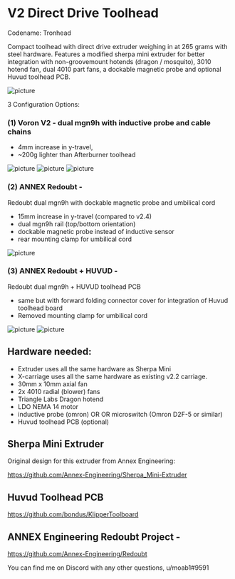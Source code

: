 # V2 Direct Drive Toolhead
Codename: Tronhead

Compact toolhead with direct drive extruder weighing in at 265 grams with steel hardware. Features a modified sherpa mini extruder for better integration with non-groovemount hotends (dragon / mosquito), 3010 hotend fan, dual 4010 part fans, a dockable magnetic probe and optional Huvud toolhead PCB. 

![picture](Images/scale_weight.PNG)

3 Configuration Options:

### (1) Voron V2 - dual mgn9h with inductive probe and cable chains
- 4mm increase in y-travel, 
- ~200g lighter than Afterburner toolhead

![picture](Images/Tronhead_Voron.PNG)
![picture](Images/Tronhead_Voron_uncovered.PNG)
![picture](Images/size_compare_afterburner.PNG)


### (2) ANNEX Redoubt - 
Redoubt dual mgn9h with dockable magnetic probe and umbilical cord
- 15mm increase in y-travel (compared to v2.4)
- dual mgn9h rail (top/bottom orientation) 
- dockable magnetic probe instead of inductive sensor
- rear mounting clamp for umbilical cord

![picture](Images/Tronhead_Redoubt.PNG)

### (3) ANNEX Redoubt + HUVUD - 
Redoubt dual mgn9h + HUVUD toolhead PCB
- same but with forward folding connector cover for integration of Huvud toolhead board
- Removed mounting clamp for umbilical cord

![picture](Images/Tronhead_Huvud.PNG)
![picture](Images/Tronhead_huvud_open.PNG)

## Hardware needed:
- Extruder uses all the same hardware as Sherpa Mini
- X-carriage uses all the same hardware as existing v2.2 carriage.
- 30mm x 10mm axial fan
- 2x 4010 radial (blower) fans
- Triangle Labs Dragon hotend
- LDO NEMA 14 motor
- inductive probe (omron) OR OR microswitch (Omron D2F-5 or similar)
- Huvud toolhead PCB (optional)

## Sherpa Mini Extruder
Original design for this extruder from Annex Engineering:

https://github.com/Annex-Engineering/Sherpa_Mini-Extruder

## Huvud Toolhead PCB
https://github.com/bondus/KlipperToolboard

## ANNEX Engineering Redoubt Project -
https://github.com/Annex-Engineering/Redoubt



You can find me on Discord with any other questions, u/moab1#9591
